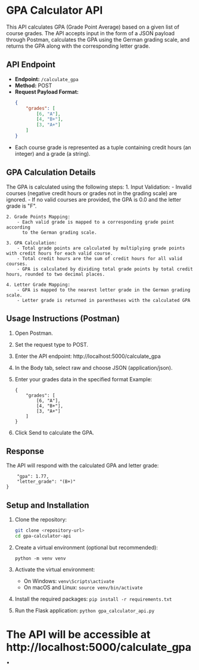 # GPA Calculator API

This API calculates GPA (Grade Point Average) based on a given list of course grades. The API accepts input in the form of a JSON payload through Postman, calculates the GPA using the German grading scale, and returns the GPA along with the corresponding letter grade.

## API Endpoint

- **Endpoint:** `/calculate_gpa`
- **Method:** POST
- **Request Payload Format:**
  ```json
  {
      "grades": [
          [6, "A"],
          [4, "B+"],
          [3, "A+"]
      ]
  }
  ```
- Each course grade is represented as a tuple containing credit hours (an integer) and a grade (a string).


## GPA Calculation Details
The GPA is calculated using the following steps:
    1. Input Validation:
        - Invalid courses (negative credit hours or grades not in the grading scale) are ignored.
        - If no valid courses are provided, the GPA is 0.0 and the letter grade is "F".

    2. Grade Points Mapping:
        - Each valid grade is mapped to a corresponding grade point according
          to the German grading scale.

    3. GPA Calculation:
        - Total grade points are calculated by multiplying grade points with credit hours for each valid course.
        - Total credit hours are the sum of credit hours for all valid courses.
        - GPA is calculated by dividing total grade points by total credit hours, rounded to two decimal places.

    4. Letter Grade Mapping:
        - GPA is mapped to the nearest letter grade in the German grading scale.
        - Letter grade is returned in parentheses with the calculated GPA 

## Usage Instructions (Postman)

1. Open Postman.

2. Set the request type to POST.

3. Enter the API endpoint: http://localhost:5000/calculate_gpa

4. In the Body tab, select raw and choose JSON (application/json).

5. Enter your grades data in the specified format
    Example:
    ```
    {
        "grades": [
            [6, "A"],
            [4, "B+"],
            [3, "A+"]
        ]
    }

    ```
6. Click Send to calculate the GPA.


## Response
The API will respond with the calculated GPA and letter grade:
```{
    "gpa": 1.77,
    "letter_grade": "(B+)"
}
```

## Setup and Installation

1. Clone the repository:
   ```bash
   git clone <repository-url>
   cd gpa-calculator-api

2. Create a virtual environment (optional but recommended):
    ```
    python -m venv venv
    ```
3. Activate the virtual environment:
    - On Windows:   ```venv\Scripts\activate```
    - On macOS and Linux: ```source venv/bin/activate```

4. Install the required packages: ```pip install -r requirements.txt```

5. Run the Flask application: ```python gpa_calculator_api.py```


# The API will be accessible at http://localhost:5000/calculate_gpa.
